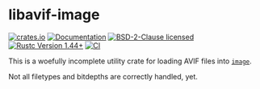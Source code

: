 # libavif-image

[![crates.io](https://img.shields.io/crates/v/libavif-image.svg)](https://crates.io/crates/libavif-image)
[![Documentation](https://docs.rs/libavif-image/badge.svg)](https://docs.rs/libavif-image)
[![BSD-2-Clause licensed](https://img.shields.io/crates/l/libavif-image.svg)](../LICENSE)
[![Rustc Version 1.44+](https://img.shields.io/badge/rustc-1.44+-lightgray.svg)](https://blog.rust-lang.org/2020/06/04/Rust-1.44.0.html)
[![CI](https://github.com/njaard/libavif-rs/workflows/CI/badge.svg)](https://github.com/njaard/libavif-rs/actions?query=workflow%3ACI)

This is a woefully incomplete utility crate
for loading AVIF files into [`image`](https://crates.io/crates/image).

Not all filetypes and bitdepths are correctly handled, yet.

